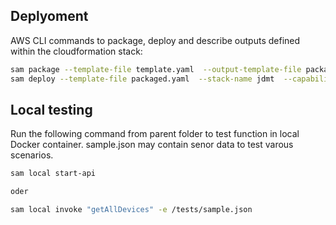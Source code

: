 ## Deplyoment

AWS CLI commands to package, deploy and describe outputs defined within the cloudformation stack:

```bash
sam package --template-file template.yaml  --output-template-file packaged.yaml  --s3-bucket jdmt-deployment
sam deploy --template-file packaged.yaml  --stack-name jdmt  --capabilities CAPABILITY_IAM 

```

## Local testing

Run the following command from parent folder to test function in local Docker container.
sample.json may contain senor data to test varous scenarios.

```bash 
sam local start-api

oder 

sam local invoke "getAllDevices" -e /tests/sample.json 
```